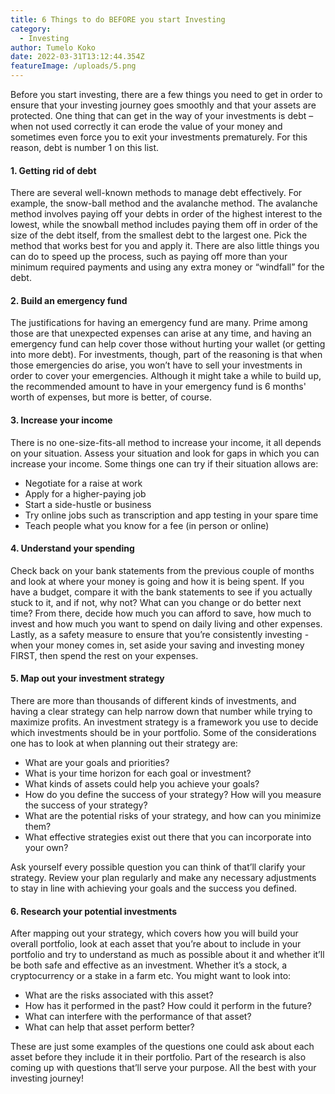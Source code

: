 ```yaml
---
title: 6 Things to do BEFORE you start Investing
category:
  - Investing
author: Tumelo Koko
date: 2022-03-31T13:12:44.354Z
featureImage: /uploads/5.png
---
```

Before you start investing, there are a few things you need to get in order to ensure that your investing journey goes smoothly and that your assets are protected. One thing that can get in the way of your investments is debt – when not used correctly it can erode the value of your money and sometimes even force you to exit your investments prematurely. For this reason, debt is number 1 on this list.

#### 1. Getting rid of debt

There are several well-known methods to manage debt effectively. For example, the snow-ball method and the avalanche method. The avalanche method involves paying off your debts in order of the highest interest to the lowest, while the snowball method includes paying them off in order of the size of the debt itself, from the smallest debt to the largest one. Pick the method that works best for you and apply it. There are also little things you can do to speed up the process, such as paying off more than your minimum required payments and using any extra money or “windfall” for the debt.

#### 2. Build an emergency fund

The justifications for having an emergency fund are many. Prime among those are that unexpected expenses can arise at any time, and having an emergency fund can help cover those without hurting your wallet (or getting into more debt). For investments, though, part of the reasoning is that when those emergencies do arise, you won’t have to sell your investments in order to cover your emergencies. Although it might take a while to build up, the recommended amount to have in your emergency fund is 6 months' worth of expenses, but more is better, of course.

#### 3. Increase your income

There is no one-size-fits-all method to increase your income, it all depends on your situation. Assess your situation and look for gaps in which you can increase your income. Some things one can try if their situation allows are:

* Negotiate for a raise at work
* Apply for a higher-paying job
* Start a side-hustle or business
* Try online jobs such as transcription and app testing in your spare time
* Teach people what you know for a fee (in person or online)

#### 4. Understand your spending

Check back on your bank statements from the previous couple of months and look at where your money is going and how it is being spent. If you have a budget, compare it with the bank statements to see if you actually stuck to it, and if not, why not? What can you change or do better next time? From there, decide how much you can afford to save, how much to invest and how much you want to spend on daily living and other expenses. Lastly, as a safety measure to ensure that you’re consistently investing - when your money comes in, set aside your saving and investing money FIRST, then spend the rest on your expenses.

#### 5. Map out your investment strategy

There are more than thousands of different kinds of investments, and having a clear strategy can help narrow down that number while trying to maximize profits. An investment strategy is a framework you use to decide which investments should be in your portfolio. Some of the considerations one has to look at when planning out their strategy are:

* What are your goals and priorities?
* What is your time horizon for each goal or investment?
* What kinds of assets could help you achieve your goals?
* How do you define the success of your strategy? How will you measure the success of your strategy?
* What are the potential risks of your strategy, and how can you minimize them?
* What effective strategies exist out there that you can incorporate into your own?

Ask yourself every possible question you can think of that’ll clarify your strategy. Review your plan regularly and make any necessary adjustments to stay in line with achieving your goals and the success you defined.

#### 6. Research your potential investments

After mapping out your strategy, which covers how you will build your overall portfolio, look at each asset that you’re about to include in your portfolio and try to understand as much as possible about it and whether it’ll be both safe and effective as an investment. Whether it’s a stock, a cryptocurrency or a stake in a farm etc. You might want to look into:

* What are the risks associated with this asset?
* How has it performed in the past? How could it perform in the future?
* What can interfere with the performance of that asset?
* What can help that asset perform better?

These are just some examples of the questions one could ask about each asset before they include it in their portfolio. Part of the research is also coming up with questions that’ll serve your purpose. All the best with your investing journey!